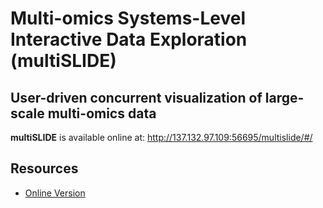 # Multi-omics Systems-Level Interactive Data Exploration (multiSLIDE)  
## User-driven concurrent visualization of large-scale multi-omics data  

**multiSLIDE** is available online at: http://137.132.97.109:56695/multislide/#/ 




## Resources

* [Online Version](http://137.132.97.109:56695/multislide/#/) 


